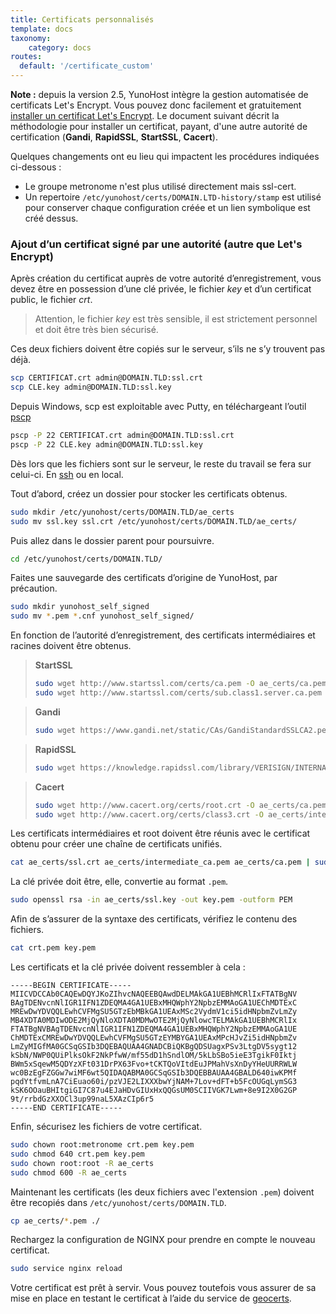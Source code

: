 ```yaml
---
title: Certificats personnalisés
template: docs
taxonomy:
    category: docs
routes:
  default: '/certificate_custom'
---
```


**Note :** depuis la version 2.5, YunoHost intègre la gestion automatisée de certificats Let's Encrypt. Vous pouvez donc facilement et gratuitement [installer un certificat Let's Encrypt](/certificate). Le document suivant décrit la méthodologie pour installer un certificat, payant, d'une autre autorité de certification (**Gandi**, **RapidSSL**, **StartSSL**, **Cacert**).

Quelques changements ont eu lieu qui impactent les procédures indiquées ci-dessous :

* Le groupe metronome n'est plus utilisé directement mais ssl-cert.
* Un repertoire `/etc/yunohost/certs/DOMAIN.LTD-history/stamp` est utilisé pour conserver chaque configuration créée et un lien symbolique est créé dessus.

### Ajout d’un certificat signé par une autorité (autre que Let's Encrypt)

Après création du certificat auprès de votre autorité d’enregistrement, vous devez être en possession d’une clé privée, le fichier *key* et d’un certificat public, le fichier *crt*.
> Attention, le fichier *key* est très sensible, il est strictement personnel et doit être très bien sécurisé.

Ces deux fichiers doivent être copiés sur le serveur, s’ils ne s’y trouvent pas déjà.

```bash
scp CERTIFICAT.crt admin@DOMAIN.TLD:ssl.crt
scp CLE.key admin@DOMAIN.TLD:ssl.key
```

Depuis Windows, scp est exploitable avec Putty, en téléchargeant l’outil [pscp](http://the.earth.li/~sgtatham/putty/latest/x86/pscp.exe)

```bash
pscp -P 22 CERTIFICAT.crt admin@DOMAIN.TLD:ssl.crt
pscp -P 22 CLE.key admin@DOMAIN.TLD:ssl.key
```

Dès lors que les fichiers sont sur le serveur, le reste du travail se fera sur celui-ci. En [ssh](/ssh) ou en local.

Tout d’abord, créez un dossier pour stocker les certificats obtenus.

```bash
sudo mkdir /etc/yunohost/certs/DOMAIN.TLD/ae_certs
sudo mv ssl.key ssl.crt /etc/yunohost/certs/DOMAIN.TLD/ae_certs/
```

Puis allez dans le dossier parent pour poursuivre.

```bash
cd /etc/yunohost/certs/DOMAIN.TLD/
```

Faites une sauvegarde des certificats d’origine de YunoHost, par précaution.

```bash
sudo mkdir yunohost_self_signed
sudo mv *.pem *.cnf yunohost_self_signed/
```

En fonction de l’autorité d’enregistrement, des certificats intermédiaires et racines doivent être obtenus.

> **StartSSL**
> ```bash
> sudo wget http://www.startssl.com/certs/ca.pem -O ae_certs/ca.pem
> sudo wget http://www.startssl.com/certs/sub.class1.server.ca.pem -O ae_certs/intermediate_ca.pem
>```

> **Gandi**
> ```bash
> sudo wget https://www.gandi.net/static/CAs/GandiStandardSSLCA2.pem -O ae_certs/intermediate_ca.pem
>```

> **RapidSSL**
> ```bash
> sudo wget https://knowledge.rapidssl.com/library/VERISIGN/INTERNATIONAL_AFFILIATES/RapidSSL/AR1548/RapidSSLCABundle.txt -O ae_certs/intermediate_ca.pem
>```

> **Cacert**
> ```bash
> sudo wget http://www.cacert.org/certs/root.crt -O ae_certs/ca.pem
> sudo wget http://www.cacert.org/certs/class3.crt -O ae_certs/intermediate_ca.pem
>```

Les certificats intermédiaires et root doivent être réunis avec le certificat obtenu pour créer une chaîne de certificats unifiés.

```bash
cat ae_certs/ssl.crt ae_certs/intermediate_ca.pem ae_certs/ca.pem | sudo tee crt.pem
```

La clé privée doit être, elle, convertie au format `.pem`.

```bash
sudo openssl rsa -in ae_certs/ssl.key -out key.pem -outform PEM
```

Afin de s’assurer de la syntaxe des certificats, vérifiez le contenu des fichiers.

```bash
cat crt.pem key.pem
```

Les certificats et la clé privée doivent ressembler à cela :

```plaintext
-----BEGIN CERTIFICATE-----
MIICVDCCAb0CAQEwDQYJKoZIhvcNAQEEBQAwdDELMAkGA1UEBhMCRlIxFTATBgNV
BAgTDENvcnNlIGR1IFN1ZDEQMA4GA1UEBxMHQWphY2NpbzEMMAoGA1UEChMDTExC
MREwDwYDVQQLEwhCVFMgSU5GTzEbMBkGA1UEAxMSc2VydmV1ci5idHNpbmZvLmZy
MB4XDTA0MDIwODE2MjQyNloXDTA0MDMwOTE2MjQyNlowcTELMAkGA1UEBhMCRlIx
FTATBgNVBAgTDENvcnNlIGR1IFN1ZDEQMA4GA1UEBxMHQWphY2NpbzEMMAoGA1UE
ChMDTExCMREwDwYDVQQLEwhCVFMgSU5GTzEYMBYGA1UEAxMPcHJvZi5idHNpbmZv
LmZyMIGfMA0GCSqGSIb3DQEBAQUAA4GNADCBiQKBgQDSUagxPSv3LtgDV5sygt12
kSbN/NWP0QUiPlksOkF2NkPfwW/mf55dD1hSndlOM/5kLbSBo5ieE3TgikF0Iktj
BWm5xSqewM5QDYzXFt031DrPX63Fvo+tCKTQoVItdEuJPMahVsXnDyYHeUURRWLW
wc0BzEgFZGGw7wiMF6wt5QIDAQABMA0GCSqGSIb3DQEBBAUAA4GBALD640iwKPMf
pqdYtfvmLnA7CiEuao60i/pzVJE2LIXXXbwYjNAM+7Lov+dFT+b5FcOUGqLymSG3
kSK6OOauBHItgiGI7C87u4EJaHDvGIUxHxQQGsUM0SCIIVGK7Lwm+8e9I2X0G2GP
9t/rrbdGzXXOCl3up99naL5XAzCIp6r5
-----END CERTIFICATE-----
```

Enfin, sécurisez les fichiers de votre certificat.

```bash
sudo chown root:metronome crt.pem key.pem
sudo chmod 640 crt.pem key.pem
sudo chown root:root -R ae_certs
sudo chmod 600 -R ae_certs
```

Maintenant les certificats (les deux fichiers avec l'extension `.pem`) doivent être recopiés dans `/etc/yunohost/certs/DOMAIN.TLD`.

```bash
cp ae_certs/*.pem ./
```

Rechargez la configuration de NGINX pour prendre en compte le nouveau certificat.

```bash
sudo service nginx reload
```

Votre certificat est prêt à servir. Vous pouvez toutefois vous assurer de sa mise en place en testant le certificat à l’aide du service de <a href="https://www.geocerts.com/ssl_checker" target="_blank">geocerts</a>. 
